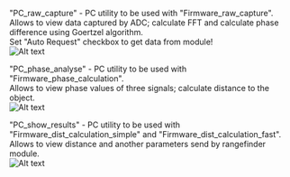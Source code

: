 "PC_raw_capture" - PC utility to be used with "Firmware_raw_capture".  
Allows to view data captured by ADC; calculate FFT and calculate phase difference using Goertzel algorithm.  
Set "Auto Request" checkbox to get data from module!  
![Alt text](Screenshot1.png?raw=true "Image")  

"PC_phase_analyse" - PC utility to be used with "Firmware_phase_calculation".  
Allows to view phase values of three signals; calculate distance to the object.  
![Alt text](Screenshot2.png?raw=true "Image") 

"PC_show_results" - PC utility to be used with "Firmware_dist_calculation_simple" and "Firmware_dist_calculation_fast".  
Allows to view distance and another parameters send by rangefinder module.  
![Alt text](Screenshot3.png?raw=true "Image")
